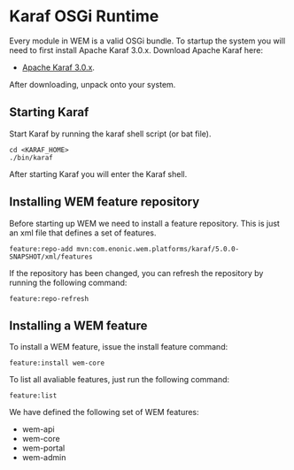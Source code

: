 
# Karaf OSGi Runtime

Every module in WEM is a valid OSGi bundle. To startup the system you will need to first
install Apache Karaf 3.0.x. Download Apache Karaf here:

* [Apache Karaf 3.0.x](https://karaf.apache.org/index/community/download.html).

After downloading, unpack onto your system.

## Starting Karaf

Start Karaf by running the karaf shell script (or bat file).

    cd <KARAF_HOME>
    ./bin/karaf

After starting Karaf you will enter the Karaf shell.

## Installing WEM feature repository

Before starting up WEM we need to install a feature repository. This is just an
xml file that defines a set of features.

    feature:repo-add mvn:com.enonic.wem.platforms/karaf/5.0.0-SNAPSHOT/xml/features

If the repository has been changed, you can refresh the repository by running the
following command:

    feature:repo-refresh

## Installing a WEM feature

To install a WEM feature, issue the install feature command:

    feature:install wem-core

To list all avaliable features, just run the following command:

    feature:list

We have defined the following set of WEM features:

* wem-api
* wem-core
* wem-portal
* wem-admin

